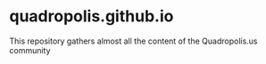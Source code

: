 # quadropolis.github.io
This repository gathers almost all the content of the Quadropolis.us community
